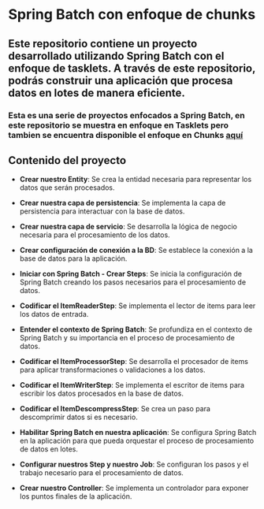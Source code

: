 # Spring Batch con enfoque de chunks

## Este repositorio contiene un proyecto desarrollado utilizando Spring Batch con el enfoque de tasklets. A través de este repositorio, podrás construir una aplicación que procesa datos en lotes de manera eficiente.

### Esta es una serie de proyectos enfocados a Spring Batch, en este repositorio se muestra en enfoque en Tasklets pero tambien se encuentra disponible el enfoque en Chunks [aquí](https://github.com/Agslz/springbatch-chunk-app)

## Contenido del proyecto

- **Crear nuestro Entity**: Se crea la entidad necesaria para representar los datos que serán procesados.

- **Crear nuestra capa de persistencia**: Se implementa la capa de persistencia para interactuar con la base de datos.

- **Crear nuestra capa de servicio**: Se desarrolla la lógica de negocio necesaria para el procesamiento de los datos.

- **Crear configuración de conexión a la BD**: Se establece la conexión a la base de datos para la aplicación.

- **Iniciar con Spring Batch - Crear Steps**: Se inicia la configuración de Spring Batch creando los pasos necesarios para el procesamiento de datos.

- **Codificar el ItemReaderStep**: Se implementa el lector de items para leer los datos de entrada.

- **Entender el contexto de Spring Batch**: Se profundiza en el contexto de Spring Batch y su importancia en el proceso de procesamiento de datos.

- **Codificar el ItemProcessorStep**: Se desarrolla el procesador de items para aplicar transformaciones o validaciones a los datos.

- **Codificar el ItemWriterStep**: Se implementa el escritor de items para escribir los datos procesados en la base de datos.

- **Codificar el ItemDescompressStep**: Se crea un paso para descomprimir datos si es necesario.

- **Habilitar Spring Batch en nuestra aplicación**: Se configura Spring Batch en la aplicación para que pueda orquestar el proceso de procesamiento de datos en lotes.

- **Configurar nuestros Step y nuestro Job**: Se configuran los pasos y el trabajo necesario para el procesamiento de datos.

- **Crear nuestro Controller**: Se implementa un controlador para exponer los puntos finales de la aplicación.
